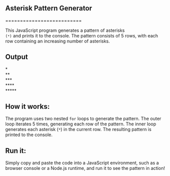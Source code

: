 ## Asterisk Pattern Generator
==========================

This JavaScript program generates a pattern of asterisks <code> (`*`)</code> and prints it to the console. The pattern consists of 5 rows, with each row containing an increasing number of asterisks.

## Output
*<br>
**<br>
***<br>
****<br>
*****<br>
## **How it works:**

The program uses two nested `for` loops to generate the pattern. The outer loop iterates 5 times, generating each row of the pattern. The inner loop generates each asterisk (`*`) in the current row. The resulting pattern is printed to the console.

## **Run it:**

 Simply copy and paste the code into a JavaScript environment, such as a browser console or a Node.js runtime, and run it to see the pattern in action!